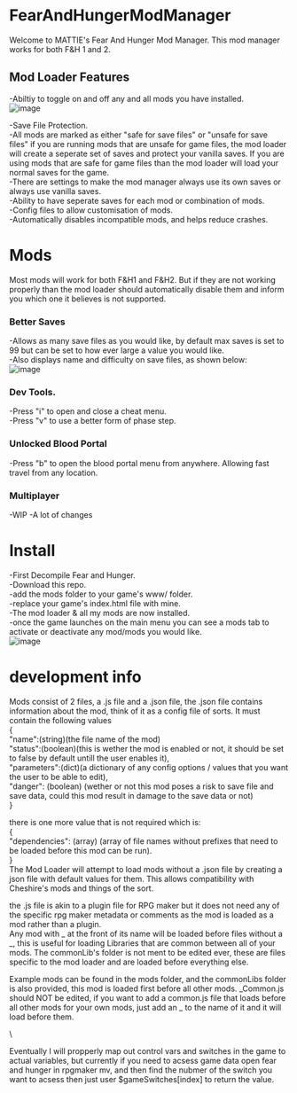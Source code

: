 # FearAndHungerModManager  
Welcome to MATTIE's Fear And Hunger Mod Manager. This mod manager works for both F&H 1 and 2.  

## Mod Loader Features  
-Abiltiy to toggle on and off any and all mods you have installed.  
![image](https://github.com/mattieFM/FearAndHungerModManager/assets/66142165/e3012f3c-b75d-4ec4-a4d0-282b8ad24cf4)

-Save File Protection.  
  -All mods are marked as either "safe for save files" or "unsafe for save files" if you are running mods that are unsafe for game files, the mod loader will create a seperate set of saves and protect your vanilla saves. If you are using mods that are safe for game files than the mod loader will load your normal saves for the game.   
  -There are settings to make the mod manager always use its own saves or always use vanilla saves.   
  -Ability to have seperate saves for each mod or combination of mods.  
-Config files to allow customisation of mods.   
-Automatically disables incompatible mods, and helps reduce crashes.  


# Mods  
Most mods will work for both F&H1 and F&H2. But if they are not working properly than the mod loader should automatically disable them and inform you which one it believes is not supported.  


### Better Saves  
  -Allows as many save files as you would like, by default max saves is set to 99 but can be set to how ever large a value you would like.  
  -Also displays name and difficulty on save files, as shown below:  
  ![image](https://github.com/mattieFM/FearAndHungerModManager/assets/66142165/37b1610a-fd7f-4559-83ed-8103e536113f)  
  
### Dev Tools.  
  -Press "i" to open and close a cheat menu.  
  -Press "v" to use a better form of phase step.  
  
### Unlocked Blood Portal  
  -Press "b" to open the blood portal menu from anywhere. Allowing fast travel from any location.  

### Multiplayer  
  -WIP
  -A lot of changes

# Install  

   -First Decompile Fear and Hunger.  
   -Download this repo.  
   -add the mods folder to your game's www/ folder.  
   -replace your game's index.html file with mine.  
   -The mod loader & all my mods are now installed.  
   -once the game launches on the main menu you can see a mods tab to activate or deactivate any mod/mods you would like.  
   ![image](https://github.com/mattieFM/FearAndHungerModManager/assets/66142165/0afa2d96-8f7f-451c-a972-b6f520cbc214)


# development info  

Mods consist of 2 files, a .js file and a .json file, the .json file contains information about the mod, think of it as a config file of sorts. It must contain the following values  
{  
    "name":(string)(the file name of the mod)  
    "status":(boolean)(this is wether the mod is enabled or not, it should be set to false by default untill the user enables it),  
    "parameters":(dict)(a dictionary of any config options / values that you want the user to be able to edit),  
    "danger": (boolean) (wether or not this mod poses a risk to save file and save data, could this mod result in damage to the save data or not)  
}  

there is one more value that is not required which is:  
{  
	"dependencies": (array) (array of file names without prefixes that need to be loaded before this mod can be run).  
}  
The Mod Loader will attempt to load mods without a .json file by creating a json file with default values for them. This allows compatibility with Cheshire's mods and things of the sort.

the .js file is akin to a plugin file for RPG maker but it does not need any of the specific rpg maker metadata or comments as the mod is loaded as a mod rather than a plugin.  
Any mod with _ at the front of its name will be loaded before files without a _, this is useful for loading Libraries that are common between all of your mods. The commonLib's folder is not ment to be edited ever, these are files specific to the mod loader and are loaded before everything else.  


Example mods can be found in the mods folder, and the commonLibs folder is also provided, this mod is loaded first before all other mods. _Common.js should NOT be edited, if you want to add a common.js file 
that loads before all other mods for your own mods, just add an _ to the name of it and it will load before them.  



\

Eventually I will propperly map out control vars and switches in the game to actual variables, but currently if you need to acsess game data open fear and hunger in rpgmaker mv, and then find the nubmer of the switch
you want to acsess then just user $gameSwitches[index] to return the value.
